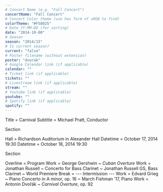 ```yaml
---
# Concert Name (e.g. "Fall Concert")
concertName: "Fall Concert"
# Concert Color theme (use hex form of sRGB to find)
colorTheme: "#F58025"
# Date YY-MM-DD (for sorting)
date: "2014-10-00"
# Season
season: "2014/15"
# Is current season?
current: "false"
# Poster filename (without extension)
poster: "dvorak"
# Google Calendar link (if applicable)
calendar: ""
# Ticket link (if applicable)
tickets: ""
# Livestream link (if applicable)
stream: ""
# Youtube link (if applicable)
youtube: ""
# Spotify link (if applicable)
spotify: ""
---
```

Title = Carnival
Subtitle = Michael Pratt, Conductor

Section

Hall = Richardson Auditorium in Alexander Hall
Datetime = October 17, 2014 19:30
Datetime = October 18, 2014 19:30

Section

Overline = Program
Work = George Gershwin ~ *Cuban Overture*
Work = Jonathan Russell ~ Concerto for Bass Clarinet ~ Jonathan Russell GS, Bass Clarinet ~ World Premiere
Break = --- Intermission ---
Work = Edvard Grieg ~  Piano Concerto in A minor, op. 16 ~ March Fishman ’17, Piano
Work = Antonín Dvořák ~ *Carnival Overture*, op. 92
